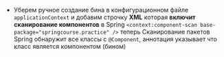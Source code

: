 * Уберем ручное создание бина в конфигурационном файле `applicationContext` и добавим строчку **XML** которая **включит сканирование компонентов** в Spring `<context:component-scan base-package="springcourse.practice" />` теперь Сканирование пакетов Spring обнаружит все классы с `@Component`, аннотация указывает что класс является компонентом (бином) 
